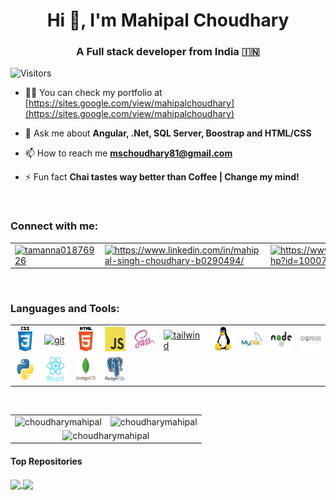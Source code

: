 <h1 align="center">Hi 👋, I'm Mahipal Choudhary</h1>
<h3 align="center">A Full stack developer from India 🇮🇳</h3>


![Visitors](https://api.visitorbadge.io/api/VisitorHit?user=choudharymahipal&repo=github-visitors-badge&countColor=%237B1E7A)

- 👨‍💻 You can check my portfolio at [https://sites.google.com/view/mahipalchoudhary](https://sites.google.com/view/mahipalchoudhary)

- 💬 Ask me about **Angular, .Net, SQL Server, Boostrap and HTML/CSS**

- 📫 How to reach me **mschoudhary81@gmail.com**

- ⚡ Fun fact **Chai tastes way better than Coffee | Change my mind!**

<br>
<h3 align="left">Connect with me:</h3>
<table>
  <tr>
    <td>
      <a href="https://x.com/mschoudhary81?s=21&t=U8gbrAg0pQZUL0J3ebGzoQ" target="blank"><img align="center" src="https://raw.githubusercontent.com/rahuldkjain/github-profile-readme-generator/master/src/images/icons/Social/twitter.svg" alt="tamanna01876926" height="30" width="40" /></a>
    </td>
    <td>
      <a href="https://www.linkedin.com/in/mahipal-singh-choudhary-b0290494/" target="blank"><img align="center" src="https://raw.githubusercontent.com/rahuldkjain/github-profile-readme-generator/master/src/images/icons/Social/linked-in-alt.svg" alt="https://www.linkedin.com/in/mahipal-singh-choudhary-b0290494/" height="30" width="40" /></a> 
    </td>
    <td>
      <a href="https://www.facebook.com/profile.php?id=100073955277141" target="blank"><img align="center" src="https://raw.githubusercontent.com/rahuldkjain/github-profile-readme-generator/master/src/images/icons/Social/facebook.svg" alt="https://www.facebook.com/profile.php?id=100073955277141" height="30" width="40" /></a>  
    </td>
  </tr>
</table>

<br>
<h3 align="left">Languages and Tools:</h3>
<table border="0">
  <tr>
    <td>
        <a href="https://www.w3schools.com/css/" target="_blank"> <img src="https://raw.githubusercontent.com/devicons/devicon/master/icons/css3/css3-original-wordmark.svg" alt="css3" width="40" height="40"/> </a>
    </td>
    <td>
        <a href="https://git-scm.com/" target="_blank"> <img src="https://www.vectorlogo.zone/logos/git-scm/git-scm-icon.svg" alt="git" width="40" height="40"/> </a>
    </td>
    <td>
        <a href="https://www.w3.org/html/" target="_blank"> <img src="https://raw.githubusercontent.com/devicons/devicon/master/icons/html5/html5-original-wordmark.svg" alt="html5" width="40" height="40"/> </a> 
    </td>
    <td>
        <a href="https://developer.mozilla.org/en-US/docs/Web/JavaScript" target="_blank"> <img src="https://raw.githubusercontent.com/devicons/devicon/master/icons/javascript/javascript-original.svg" alt="javascript" width="40" height="40"/> </a> 
    </td>
        <td>
        <a href="https://sass-lang.com" target="_blank"> <img src="https://raw.githubusercontent.com/devicons/devicon/master/icons/sass/sass-original.svg" alt="sass" width="40" height="40"/> </a>
    </td>
    <td>
        <a href="https://tailwindcss.com/" target="_blank"> <img src="https://www.vectorlogo.zone/logos/tailwindcss/tailwindcss-icon.svg" alt="tailwind" width="40" height="40"/> </a>
    </td>
    <td>
        <a href="https://www.linux.org/" target="_blank"> <img src="https://raw.githubusercontent.com/devicons/devicon/master/icons/linux/linux-original.svg" alt="linux" width="40" height="40"/> </a> 
    </td>
    <td>
        <a href="https://www.mysql.com/" target="_blank"> <img src="https://raw.githubusercontent.com/devicons/devicon/master/icons/mysql/mysql-original-wordmark.svg" alt="mysql" width="40" height="40"/> </a> 
    </td>
    <td>
        <a href="https://nodejs.org" target="_blank"> <img src="https://raw.githubusercontent.com/devicons/devicon/master/icons/nodejs/nodejs-original-wordmark.svg" alt="nodejs" width="40" height="40"/> </a> 
    </td>
    <td>
        <a href="https://expressjs.com" target="_blank"> <img src="https://raw.githubusercontent.com/devicons/devicon/master/icons/express/express-original-wordmark.svg" alt="express" width="40" height="40"/> </a>
    </td>
  </tr>
  <tr>
    <td>
        <a href="https://www.python.org" target="_blank"> <img src="https://raw.githubusercontent.com/devicons/devicon/master/icons/python/python-original.svg" alt="python" width="40" height="40"/> </a> 
    </td>
    <td>
        <a href="https://reactjs.org/" target="_blank"> <img src="https://raw.githubusercontent.com/devicons/devicon/master/icons/react/react-original-wordmark.svg" alt="react" width="40" height="40"/> </a>
    </td>
    <td>
        <a href="https://www.mongodb.com/" target="_blank"> <img src="https://raw.githubusercontent.com/devicons/devicon/master/icons/mongodb/mongodb-original-wordmark.svg" alt="mongodb" width="40" height="40"/> </a>
    </td>
    <td>
        <a href="https://www.postgresql.org" target="_blank"> <img src="https://raw.githubusercontent.com/devicons/devicon/master/icons/postgresql/postgresql-original-wordmark.svg" alt="postgresql" width="40" height="40"/> </a>
    </td>
  </tr>
</table>

<br>
<table border="0" style="text-align:center;">
  <tr>
    <td>
        <img src="https://github-readme-stats.vercel.app/api/top-langs?username=choudharymahipal&show_icons=true&locale=en&layout=compact" alt="choudharymahipal" />
    </td>
    <td>
        <img src="https://github-readme-stats.vercel.app/api?username=choudharymahipal&show_icons=true&locale=en" alt="choudharymahipal" />
    </td>
  </tr>
  <tr>
    <td colspan="2">
        <img src="https://github-readme-streak-stats.herokuapp.com/?user=choudharymahipal&" alt="choudharymahipal" />
    </td>
  </tr>
</table>




#### Top Repositories

<a href="https://github.com/choudharymahipal/Mahi-Pointing-Poker">
  <img align="center" src="https://github-readme-stats.vercel.app/api/pin/?username=choudharymahipal&repo=Mahi-Pointing-Poker&theme=buefy" />
</a>
<a href="https://github.com/choudharymahipal/MahiMaterialBlocks">
  <img align="center" src="https://github-readme-stats.vercel.app/api/pin/?username=choudharymahipal&repo=MahiMaterialBlocks&theme=buefy" />
</a>


